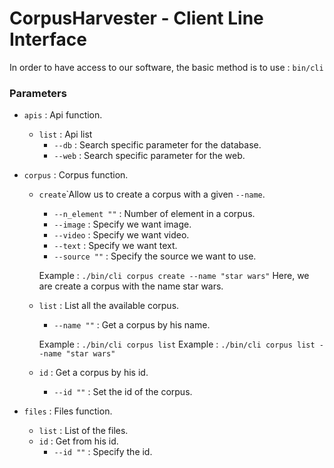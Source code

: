 # CorpusHarvester - Client Line Interface

In order to have access to our software, the basic method is to use :
`bin/cli`

### Parameters

- `apis` : Api function.
    - `list` : Api list 
        - `--db` : Search specific parameter for the database.
        - `--web` : Search specific parameter for the web.

- `corpus` : Corpus function. 
    - `create`̀ Allow us to create a corpus with a given `--name`.
        - `--n_element ""` : Number of element in a corpus.
        - `--image` : Specify we want image.
        - `--video` : Specify we want video.
        - `--text` : Specify we want text.
        - `--source ""` : Specify the source we want to use.

        Example : `./bin/cli corpus create --name "star wars"` 
        Here, we are create a corpus with the name star wars.

    - `list` : List all the available corpus.
        - `--name ""` : Get a corpus by his name.
  
        Example : `./bin/cli corpus list`
        Example : `./bin/cli corpus list --name "star wars"`
        
    - `id` : Get a corpus by his id.
        - `--id ""` : Set the id of the corpus.
        
- `files` : Files function.
    - `list` : List of the files.
    - `id` : Get from his id.
        - `--id ""` : Specify the id.
    